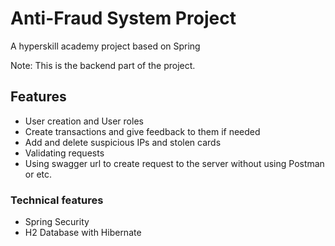 # Anti-Fraud System Project

A hyperskill academy project based on Spring

Note: This is the backend part of the project.

## Features
- User creation and User roles
- Create transactions and give feedback to them if needed
- Add and delete suspicious IPs and stolen cards
- Validating requests
- Using swagger url to create request to the server without using Postman or etc.

### Technical features
- Spring Security
- H2 Database with Hibernate

